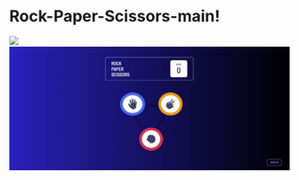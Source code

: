 # Rock-Paper-Scissors-main!
![](https://omercinar00.github.io/Rock-Paper-Scissors-main/)
![Rock-Paper-Scissors](Animation.gif)
